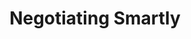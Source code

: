 ---
title: 'Negotiating Smartly'
videos: [
  {"title": "Intro", "url": "1. Intro-4qbe9megmy.mp4"},
  {"title": "Let's Talk About Money", "url": "2. Let's Talk About Money-0inca5h18n.mp4"},
  {"title": "Negotiation 101", "url": "3. Negotiation 101-kz09b2twog.mp4"},
  {"title": "The Phases Of Negotiation", "url": "4. The Phases Of Negotiation-oa56gfqsg4.mp4"},
  {"title": "The First Call", "url": "5. The First Call-yd87fm2h3p.mp4"},
  {"title": "Understanding What You Want", "url": "6. Understanding What You Want-d4obkttc3v.mp4"},
  {"title": "Understanding What Your Client Wants", "url": "7. Understanding What Your Client Wants-hhlvh6eb83.mp4"},
  {"title": "The Bank Of Alternatives", "url": "8. The Bank Of Alternatives-gk4tqcmwno.mp4"},
  {"title": "The Proposal Call", "url": "9. The Proposal Call-7qt4a3vu9l.mp4"},
  {"title": "Summary", "url": "10. Summary-c214scf3j6.mp4"}
]
sort: 4
---